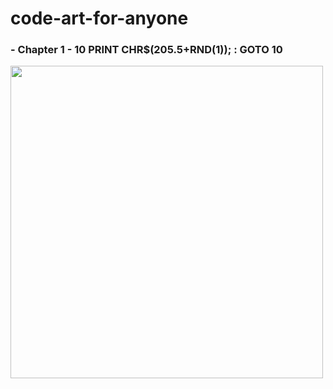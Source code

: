 # code-art-for-anyone

### - Chapter 1 - 10 PRINT CHR$(205.5+RND(1)); : GOTO 10
<img width="500px" src="https://github.com/roquef/js-generative-art-course/blob/master/10%20PRINT%20CHR$(205.5+RND(1));%20GOTO%2010/result.png"></img>
